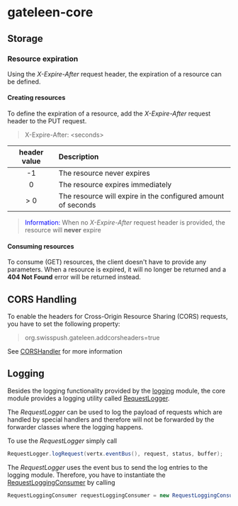 # gateleen-core

## Storage
### Resource expiration
Using the _X-Expire-After_ request header, the expiration of a resource can be defined.

#### Creating resources
To define the expiration of a resource, add the _X-Expire-After_ request header to the PUT request.
> X-Expire-After: \<seconds\>

| header value | Description |
|:------------:| :-----------|
| -1 | The resource never expires |
| 0 | The resource expires immediately |
| \> 0 | The resource will expire in the configured amount of seconds |

> <font color="blue">Information: </font> When no _X-Expire-After_ request header is provided, the resource will **never** expire

#### Consuming resources
To consume (GET) resources, the client doesn't have to provide any parameters.
When a resource is expired, it will no longer be returned and a **404 Not Found** error will be returned instead.

## CORS Handling
To enable the headers for Cross-Origin Resource Sharing (CORS) requests, you have to set the following property:
> org.swisspush.gateleen.addcorsheaders=true

See [CORSHandler](src/main/java/org/swisspush/gateleen/core/cors/CORSHandler.java) for more information

## Logging
Besides the logging functionality provided by the [logging](gateleen-logging/README_logging.md) module, the core module
provides a logging utility called [RequestLogger](src/main/java/org/swisspush/gateleen/core/logging/RequestLogger.java).
 
The _RequestLogger_ can be used to log the payload of requests which are handled by special handlers and therefore
will not be forwarded by the forwarder classes where the logging happens.

To use the _RequestLogger_ simply call
```java
RequestLogger.logRequest(vertx.eventBus(), request, status, buffer);
```

The _RequestLogger_ uses the event bus to send the log entries to the logging module. Therefore, you have to instantiate the [RequestLoggingConsumer](gateleen-logging/src/main/java/org/swisspush/gateleen/logging/RequestLoggingConsumer.java) by calling

```java
RequestLoggingConsumer requestLoggingConsumer = new RequestLoggingConsumer(vertx, loggingResourceManager);
```